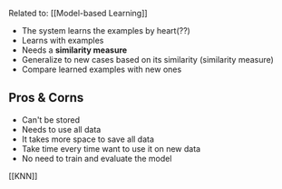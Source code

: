 Related to: [[Model-based Learning]]

- The system learns the examples by heart(??)
- Learns with examples
- Needs a **similarity measure**
- Generalize to new cases based on its similarity (similarity measure)
- Compare learned examples with new ones

## Pros & Corns
- Can't be stored
- Needs to use all data
- It takes more space to save all data
- Take time every time want to use it on new data
- No need to train and evaluate the model

[[KNN]]
